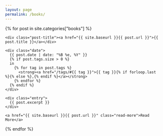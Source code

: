 ```yaml
---
layout: page
permalink: /books/
---
```


<div class="gallery">

{% for post in site.categories["books"] %}
    
<article class="post b">

    <div class="post-title"><a href="{{ site.baseurl }}{{ post.url }}">{{ post.title }}</a></div>

    <div class="date">
      {{ post.date | date: "%B %e, %Y" }}
      {% if post.tags.size > 0 %}
      in
        {% for tag in post.tags %}
          <strong><a href="/tags/#{{ tag }}">{{ tag }}{% if forloop.last %}{% else %},{% endif %}</a></strong>
        {% endfor %}
      {% endif %}
    </div>

    <div class="entry">
      {{ post.excerpt }}
    </div>

    <a href="{{ site.baseurl }}{{ post.url }}" class="read-more">Read More</a>
  </article>
  
{% endfor %}


</div>